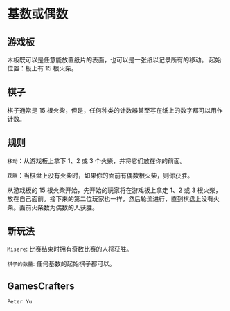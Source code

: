 # 基数或偶数

## 游戏板

木板既可以是任意能放置纸片的表面，也可以是一张纸以记录所有的移动。 起始位置：板上有 15 根火柴。

## 棋子

棋子通常是 15 根火柴，但是，任何种类的计数器甚至写在纸上的数字都可以用作计数。

## 规则

`移动`：从游戏板上拿下 1、2 或 3 个火柴，并将它们放在你的前面。

`获胜`：当棋盘上没有火柴时，如果你的面前有偶数根火柴，则你获胜。

从游戏板的 15 根火柴开始，先开始的玩家将在游戏板上拿走 1、2 或 3 根火柴，放在自己面前。接下来的第二位玩家也一样，然后轮流进行，直到棋盘上没有火柴。面前火柴数为偶数的人获胜。

## 新玩法

`Misere`: 比赛结束时拥有奇数比赛的人将获胜。

`棋子的数量`: 任何基数的起始棋子都可以。

## GamesCrafters

`Peter Yu`
